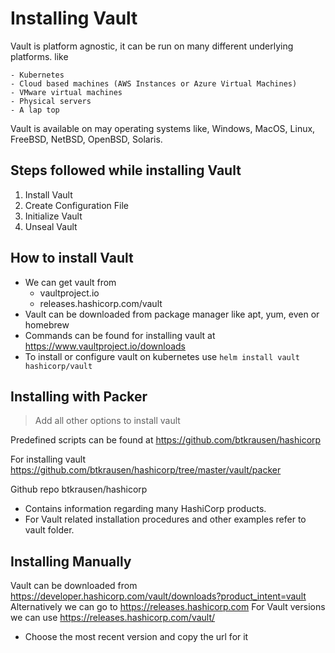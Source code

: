 # Installing Vault

Vault is platform agnostic, it can be run on many different underlying platforms. like

	- Kubernetes
	- Cloud based machines (AWS Instances or Azure Virtual Machines)
	- VMware virtual machines
	- Physical servers
	- A lap top

Vault is available on may operating systems like, Windows, MacOS, Linux, FreeBSD, NetBSD, OpenBSD, Solaris.

## Steps followed while installing Vault

1) Install Vault
2) Create Configuration File
3) Initialize Vault
4) Unseal Vault

## How to install Vault

- We can get vault from
	- vaultproject.io
	- releases.hashicorp.com/vault
- Vault can be downloaded from package manager like apt, yum, even or homebrew
- Commands can be found for installing vault at https://www.vaultproject.io/downloads
- To install or configure vault on kubernetes use `helm install vault hashicorp/vault`

## Installing with Packer

> Add all other options to install vault

Predefined scripts can be found at https://github.com/btkrausen/hashicorp

For installing vault https://github.com/btkrausen/hashicorp/tree/master/vault/packer

Github repo btkrausen/hashicorp
- Contains information regarding many HashiCorp products.
- For Vault related installation procedures and other examples refer to vault folder.

## Installing Manually

Vault can be downloaded from https://developer.hashicorp.com/vault/downloads?product_intent=vault
Alternatively we can go to https://releases.hashicorp.com
For Vault versions we can use https://releases.hashicorp.com/vault/

- Choose the most recent version and copy the url for it
